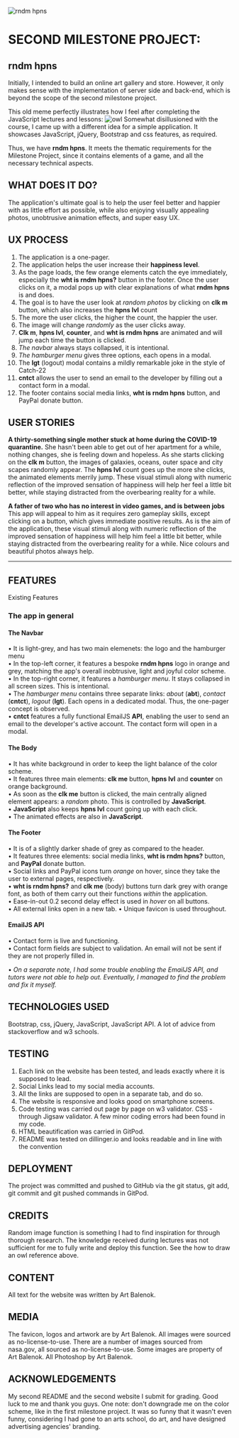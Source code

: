 ![rndm hpns](https://artrage.github.io/randomio/assets/images/logo.png)

# SECOND MILESTONE PROJECT: 
## rndm hpns

Initially, I intended to build an online art gallery and store. However, it only makes sense with the implementation of server side and back-end, which is beyond the scope of the second milestone project.

This old meme perfectly illustrates how I feel after completing the JavaScript lectures and lessons:
![owl](https://external-preview.redd.it/DodWFQ9mQkVyWoKFa0ZIu12PYrPo3P2T0taaK-lgJCo.png?auto=webp&s=c180684f48b01ff6f2cbc72e080067039943de07)
Somewhat disillusioned with the course, I came up with a different idea for a simple application. It showcases JavaScript, jQuery, Bootstrap and css features, as required.

Thus, we have **rndm hpns**.
It meets the thematic requirements for the Milestone Project, since it contains elements of a game, and all the necessary technical aspects.

## WHAT DOES IT DO?
The application's ultimate goal is to help the user feel better and happier with as little effort as possible, while also enjoying visually appealing photos, unobtrusive animation effects, and super easy UX.

## UX PROCESS

1. The application is a one-pager.
2. The application helps the user increase their **happiness level**.
3. As the page loads, the few orange elements catch the eye immediately, especially the **wht is rndm hpns?** button in the footer. Once the user clicks on it, a modal pops up with clear explanations of what **rndm hpns** is and does.
4. The goal is to have the user look at *random photos* by clicking on **clk m** button, which also increases the **hpns lvl** count
5. The more the user clicks, the higher the count, the happier the user.
6. The image will change *randomly* as the user clicks away.
7. **Clk m**, **hpns lvl**, **counter**, and **wht is rndm hpns** are animated and will jump each time the button is clicked.
8. *The navbar* always stays collapsed, it is intentional. 
9. *The hamburger menu* gives three options, each opens in a modal. 
10. The **lgt** (logout) modal contains a mildly remarkable joke in the style of Catch-22
11. **cntct** allows the user to send an email to the developer by filling out a contact form in a modal.
12. The footer contains social media links, **wht is rndm hpns** button, and PayPal donate button.

## USER STORIES 
**A thirty-something single mother stuck at home during the COVID-19 quarantine.**
She hasn't been able to get out of her apartment for a while, nothing changes, she is feeling down and hopeless.
As she starts clicking on the **clk m** button, the images of galaxies, oceans, outer space and city scapes randomly appear.
The **hpns lvl** count goes up the more she clicks, the animated elements merrily jump.
These visual stimuli along with numeric reflection of the improved sensation of happiness will help her feel a little bit better, while staying distracted from the overbearing reality for a while.

**A father of two who has no interest in video games, and is between jobs**
This app will appeal to him as it requires zero gameplay skills, except clicking on a button, which gives immediate positive results. 
As is the aim of the application, these visual stimuli along with numeric reflection of the improved sensation of happiness will help him feel a little bit better, while staying distracted from the overbearing reality for a while.
Nice colours and beautiful photos always help.

**  **

## FEATURES
Existing Features
###	The app in general
#### The Navbar
•   It is light-grey, and has two main elemenets: the logo and the hamburger menu <br>
•   In the top-left corner, it features a bespoke **rndm hpns** logo in orange and grey, matching the app's overall inobtrusive, light and joyful color scheme.<br>
•   In the top-right corner, it features a *hamburger menu*. It stays collapsed in all screen sizes. This is intentional.<br>
•   The *hamburger menu* contains three separate links: *about* (**abt**), *contact* (**cntct**), *logout* (**lgt**). Each opens in a dedicated modal. Thus, the one-pager concept is observed.<br>
• **cntct** features a fully functional EmailJS **API**, enabling the user to send an email to the developer's active account. The contact form will open in a modal.

#### The Body
•   It has white background in order to keep the light balance of the color scheme.<br>
•	It features three main elements: **clk me** button, **hpns lvl** and **counter** on orange background.<br>
•   As soon as the **clk me** button is clicked, the main centrally aligned element appears: a *random* photo. This is controlled by **JavaScript**.<br>
•   **JavaScript** also keeps **hpns lvl** count going up with each click.<br>
•   The animated effects are also in **JavaScript**.

#### The Footer
•	It is of a slightly darker shade of grey as compared to the header.<br>
•	It features three elements: social media links, **wht is rndm hpns?** button, and **PayPal** donate button.<br>
•   Social links and PayPal icons turn *orange* on hover, since they take the user to external pages, respectively.<br>
•	**wht is rndm hpns?** and **clk me** (body) buttons turn dark grey with orange font, as both of them carry out their functions *within* the application.<br>
•	Ease-in-out 0.2 second delay effect is used in *hover* on all buttons.<br>
•	All external links open in a new tab.
•   Unique favicon is used throughout.

#### EmailJS API
• 	Contact form is live and functioning.<br>
• 	Contact form fields are subject to validation. An email will not be sent if they are not properly filled in.<br>

• 	*On a separate note, I had some trouble enabling the EmailJS API, and tutors were not able to help out. Eventually, I managed to find the problem and fix it myself.* 

## TECHNOLOGIES USED
Bootstrap, css, jQuery, JavaScript, JavaScript API.
A lot of advice from stackoverflow and w3 schools.

## TESTING
1.	Each link on the website has been tested, and leads exactly where it is supposed to lead.
2.	Social Links lead to my social media accounts.
3.	All the links are supposed to open in a separate tab, and do so.
4.	The website is responsive and looks good on smartphone screens.
5.	Code testing was carried out page by page on w3 validator. CSS - through Jigsaw validator. A few minor coding errors had been found in my code. 
6.	HTML beautification was carried in GitPod.
7.  README was tested on dillinger.io and looks readable and in line with the convention

## DEPLOYMENT
The project was committed and pushed to GitHub via the git status, git add, git commit and git pushed commands in GitPod.

## CREDITS
Random image function is something I had to find inspiration for through thorough research. The knowledge received during lectures was not sufficient for me to fully write and deploy this function.
See the how to draw an owl reference above.

## CONTENT
All text for the website was written by Art Balenok.

## MEDIA
The favicon, logos and artwork are by Art Balenok.
All images were sourced as no-license-to-use.
There are a number of images sourced from nasa.gov, all sourced as no-license-to-use.
Some images are property of Art Balenok.
All Photoshop by Art Balenok. 

## ACKNOWLEDGEMENTS

My second README and the second website I submit for grading. 
Good luck to me and thank you guys. 
One note: don't downgrade me on the color scheme, like in the first milestone project. It was so funny that it wasn't even funny, considering I had gone to an arts school, do art, and have designed advertising agencies' branding.